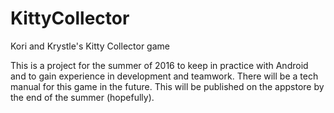# KittyCollector
Kori and Krystle's Kitty Collector game

This is a project for the summer of 2016 to keep in practice with Android and to gain experience in development and teamwork. 
There will be a tech manual for this game in the future. 
This will be published on the appstore by the end of the summer (hopefully).
